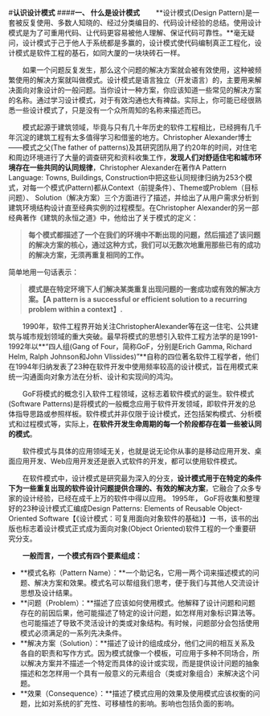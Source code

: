 #**认识设计模式**
####**一、 什么是设计模式**
　　**设计模式(Design Pattern)是一套被反复使用、多数人知晓的、经过分类编目的、代码设计经验的总结。使用设计模式是为了可重用代码、让代码更容易被他人理解、保证代码可靠性。**毫无疑问，设计模式于己于他人于系统都是多赢的，设计模式使代码编制真正工程化，设计模式是软件工程的基石，如同大厦的一块块砖石一样。

　　如果一个问题反复发生，那么这个问题的解决方案就会被有效使用，这种被频繁使用的解决方案就叫做模式。设计模式是语言独立（开发语言）的，主要用来解决面向对象设计的一般问题。当你设计一种方案，你应该知道一些常见的解决方案的名称。通过学习设计模式，对于有效沟通也大有裨益。实际上，你可能已经很熟悉一些设计模式了，只是没有一个众所周知的名称来描述而已。

　　模式起源于建筑领域，毕竟与只有几十年历史的软件工程相比，已经拥有几千年沉淀的建筑工程有太多值得学习和借鉴的地方。Christopher Alexander博士——模式之父(The father of patterns)及其研究团队用了约20年的时间，对住宅和周边环境进行了大量的调查研究和资料收集工作，**发现人们对舒适住宅和城市环境存在一些共同的认同规律**，Christopher Alexander在著作A Pattern Language: Towns, Buildings, Construction中把这些认同规律归纳为253个模式，对每一个模式(Pattern)都从Context（前提条件）、Theme或Problem（目标问题）、 Solution（解决方案）三个方面进行了描述，并给出了从用户需求分析到建筑环境结构设计直至经典实例的过程模型。在Christopher Alexander的另一部经典著作《建筑的永恒之道》中，他给出了关于模式的定义：
>**每个模式都描述了一个在我们的环境中不断出现的问题，然后描述了该问题的解决方案的核心，通过这种方式，我们可以无数次地重用那些已有的成功的解决方案，无须再重复相同的工作。**

简单地用一句话表示：
>**模式是在特定环境下人们解决某类重复出现问题的一套成功或有效的解决方案。【A pattern is a successful or efficient solution to a recurring  problem within a context】.**

　　1990年，软件工程界开始关注ChristopherAlexander等在这一住宅、公共建筑与城市规划领域的重大突破。最早将模式的思想引入软件工程方法学的是1991-1992年以**“四人组(Gang of Four，简称GoF，分别是Erich Gamma, Richard Helm, Ralph Johnson和John Vlissides)”**自称的四位著名软件工程学者，他们在1994年归纳发表了23种在软件开发中使用频率较高的设计模式，旨在用模式来统一沟通面向对象方法在分析、设计和实现间的鸿沟。

　　GoF将模式的概念引入软件工程领域，这标志着软件模式的诞生。软件模式(Software Patterns)是将模式的一般概念应用于软件开发领域，即软件开发的总体指导思路或参照样板。软件模式并非仅限于设计模式，还包括架构模式、分析模式和过程模式等，实际上，**在软件开发生命周期的每一个阶段都存在着一些被认同的模式**。

　　软件模式与具体的应用领域无关，也就是说无论你从事的是移动应用开发、桌面应用开发、Web应用开发还是嵌入式软件的开发，都可以使用软件模式。

　　在软件模式中，设计模式是研究最为深入的分支，**设计模式用于在特定的条件下为一些重复出现的软件设计问题提供合理的、有效的解决方案**，它融合了众多专家的设计经验，已经在成千上万的软件中得以应用。 1995年， GoF将收集和整理好的23种设计模式汇编成Design Patterns: Elements of Reusable Object-Oriented Software【《设计模式：可复用面向对象软件的基础》】一书，该书的出版也标志着设计模式正式成为面向对象(Object Oriented)软件工程的一个重要研究分支。

　　**一般而言，一个模式有四个要素组成：**

- **模式名称（Pattern Name）：**一个助记名，它用一两个词来描述模式的问题、解决方案和效果。模式名可以帮组我们思考，便于我们与其他人交流设计思想及设计结果。
- **问题（Problem）：**描述了应该如何使用模式。他解释了设计问题和问题存在的前因后果，他可能描述了特定的设计问题，如怎样用对象标识算法等。也可能描述了导致不灵活设计的类或对象结构。有时候，问题部分会包括使用模式必须满足的一系列先决条件。
- **解决方案（Solution）：**描述了设计的组成成分，他们之间的相互关系及各自的职责和写作方式。因为模式就像一个模板，可应用于多种不同场合，所以解决方案并不描述一个特定而具体的设计或实现，而是提供设计问题的抽象描述和怎怎样用一个具有一般意义的元素组合（类或对象组合）来解决这个问题。
- **效果（Consequence）：**描述了模式应用的效果及使用模式应该权衡的问题，比如对系统的扩充性、可移植性的影响。影响也包括负面的影响。